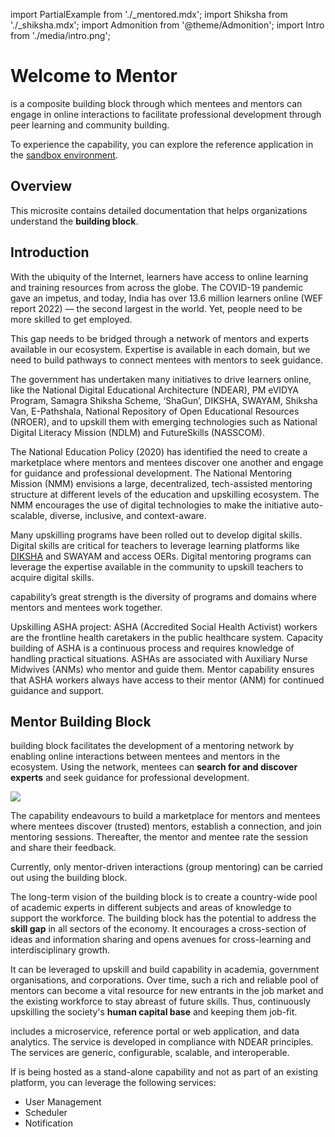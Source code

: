 import PartialExample from './_mentored.mdx';
import Shiksha from './_shiksha.mdx';
import Admonition from '@theme/Admonition';
import Intro from './media/intro.png';

# Welcome to Mentor
 
<PartialExample mentored /> is a composite building block through which mentees and mentors can engage in online interactions to facilitate professional development through peer learning and community building.

>

<Admonition type="tip">
<p>To experience the <PartialExample mentored /> capability, you can explore the reference application in the <a href="https://mentored.shikshalokam.org/auth/landing">sandbox environment</a>.</p>
</Admonition>

## Overview

This microsite contains detailed documentation that helps organizations understand the **<PartialExample mentored /> building block**. 

## Introduction

With the ubiquity of the Internet, learners have access to online learning and training resources from across the globe. The COVID-19 pandemic gave an impetus, and today, India has over 13.6 million learners online (WEF report 2022) &mdash; the second largest in the world. Yet, people need to be more skilled to get employed. 

This gap needs to be bridged through a network of mentors and experts available in our ecosystem. Expertise is available in each domain, but we need to build pathways to connect mentees with mentors to seek guidance. 

<Admonition type="info">
<p>The government has undertaken many initiatives to drive learners online, like the National Digital Educational Architecture (NDEAR), PM eVIDYA Program, Samagra Shiksha Scheme, ‘ShaGun’, DIKSHA, SWAYAM, Shiksha Van, E-Pathshala, National Repository of Open Educational Resources (NROER), and to upskill them with emerging technologies such as National Digital Literacy Mission (NDLM) and FutureSkills (NASSCOM).</p>
<p>The National Education Policy (2020) has identified the need to create a marketplace where mentors and mentees discover one another and engage for guidance and professional development. The National Mentoring Mission (NMM) envisions a large, decentralized, tech-assisted mentoring structure at different levels of the education and upskilling ecosystem. The NMM encourages the use of digital technologies to make the initiative auto-scalable, diverse, inclusive, and context-aware.</p>
<p>Many upskilling programs have been rolled out to develop digital skills. Digital skills are critical for teachers to leverage learning platforms like <a href="https://diksha.gov.in/index.html">DIKSHA</a> and SWAYAM and access OERs. Digital mentoring programs can leverage the expertise available in the community to upskill teachers to acquire digital skills.</p>
<p><PartialExample mentored /> capability’s great strength is the diversity of programs and domains where mentors and mentees work together.</p>
<p>Upskilling ASHA project: ASHA (Accredited Social Health Activist) workers are the frontline health caretakers in the public healthcare system. Capacity building of ASHA is a continuous process and requires knowledge of handling practical situations. ASHAs are associated with Auxiliary Nurse Midwives (ANMs) who mentor and guide them. Mentor capability ensures that ASHA workers always have access to their mentor (ANM) for continued guidance and support.</p>
</Admonition>

## Mentor Building Block

<PartialExample mentored /> building block facilitates the development of a mentoring network by enabling online interactions between mentees and mentors in the ecosystem. Using the network, mentees can <b>search for and discover experts</b> and seek guidance for professional development. <div class="wrapText"><img src={Intro} /></div>

>

The capability endeavours to build a marketplace for mentors and mentees where mentees discover (trusted) mentors, establish a connection, and join mentoring sessions. Thereafter, the mentor and mentee rate the session and share their feedback. 

Currently, only mentor-driven interactions (group mentoring) can be carried out using the <PartialExample mentored /> building block.

The long-term vision of the <PartialExample mentored /> building block is to create a country-wide pool of academic experts in different subjects and areas of knowledge to support the workforce. The <PartialExample mentored /> building block has the potential to address the **skill gap** in all sectors of the economy. It encourages a cross-section of ideas and information sharing and opens avenues for cross-learning and interdisciplinary growth. 

It can be leveraged to upskill and build capability in academia, government organisations, and corporations. Over time, such a rich and reliable pool of mentors can become a vital resource for new entrants in the job market and the existing workforce to stay abreast of future skills. Thus, continuously upskilling the society's **human capital base** and keeping them job-fit.

<PartialExample mentored /> includes a microservice, reference portal or web application, and data analytics. The service is developed in compliance with NDEAR principles. The services are generic, configurable, scalable, and interoperable.

>

If <PartialExample mentored /> is being hosted as a stand-alone capability and not as part of an existing platform, you can leverage the following services: 

* User Management
* Scheduler 
* Notification